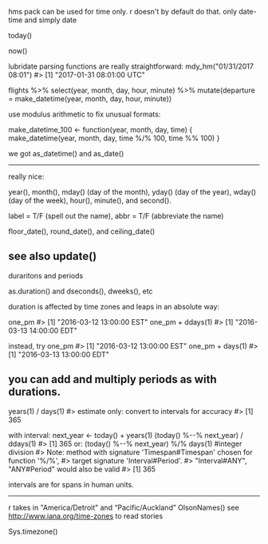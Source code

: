  hms pack can be used for time only.
 r doesn't by default do that. only date-time and simply date
 
 today()
 
 now()
 
lubridate parsing functions are really straightforward: 
mdy_hm("01/31/2017 08:01")
#> [1] "2017-01-31 08:01:00 UTC"


flights %>% 
  select(year, month, day, hour, minute) %>% 
  mutate(departure = make_datetime(year, month, day, hour, minute))
  
use modulus arithmetic to fix unusual formats:

make_datetime_100 <- function(year, month, day, time) {
  make_datetime(year, month, day, time %/% 100, time %% 100)
}

we got
as_datetime() and as_date()

--------
really nice:

year(), month(), mday() (day of the month), yday() (day of the year), wday() (day of the week), hour(), minute(), and second().


label = T/F (spell out the name), abbr = T/F (abbreviate the name)


floor_date(), round_date(), and ceiling_date()

see also
update()
-------

duraritons and periods

as.duration() and dseconds(), dweeks(), etc


duration is affected by time zones and leaps in an absolute way:

one_pm
#> [1] "2016-03-12 13:00:00 EST"
one_pm + ddays(1)
#> [1] "2016-03-13 14:00:00 EDT"

instead, try
one_pm
#> [1] "2016-03-12 13:00:00 EST"
one_pm + days(1)
#> [1] "2016-03-13 13:00:00 EDT"

you can add and multiply periods as with durations.
--------

years(1) / days(1)
#> estimate only: convert to intervals for accuracy
#> [1] 365

with interval:
next_year <- today() + years(1)
(today() %--% next_year) / ddays(1)
#> [1] 365
or:
(today() %--% next_year) %/% days(1) #integer division
#> Note: method with signature 'Timespan#Timespan' chosen for function '%/%',
#>  target signature 'Interval#Period'.
#>  "Interval#ANY", "ANY#Period" would also be valid
#> [1] 365

intervals are for spans in human units.

-------

r takes in "America/Detroit" and “Pacific/Auckland”
OlsonNames()
see http://www.iana.org/time-zones to read stories


Sys.timezone()


